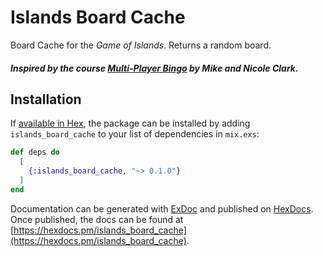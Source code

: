 # Islands Board Cache

Board Cache for the _Game of Islands_. Returns a random board.

##### Inspired by the course [Multi-Player Bingo](https://pragmaticstudio.com/courses/unpacked-bingo) by Mike and Nicole Clark.

## Installation

If [available in Hex](https://hex.pm/docs/publish), the package can be installed
by adding `islands_board_cache` to your list of dependencies in `mix.exs`:

```elixir
def deps do
  [
    {:islands_board_cache, "~> 0.1.0"}
  ]
end
```

Documentation can be generated with [ExDoc](https://github.com/elixir-lang/ex_doc)
and published on [HexDocs](https://hexdocs.pm). Once published, the docs can
be found at [https://hexdocs.pm/islands_board_cache](https://hexdocs.pm/islands_board_cache).

